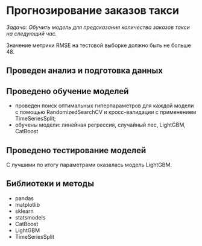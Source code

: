 #  Прогнозирование заказов такси

*Задача: Обучить модель для предсказания количества заказов такси на следующий час.*


Значение метрики RMSE на тестовой выборке должно быть не больше 48.

## Проведен анализ и подготовка данных

## Проведено обучение моделей
- проведен поиск оптимальных гиперпараметров для каждой модели с помощью RandomizedSearchCV и кросс-валидации с применением TimeSeriesSplit;
- обучены модели: линейная регрессия, случайный лес, LightGBM, CatBoost

## Проведено тестирование моделей
С лучшими по итогу параметрами оказалась модель LightGBM.

## Библиотеки и методы
* pandas
* matplotlib
* sklearn
* statsmodels
* CatBoost
* LightGBM
* TimeSeriesSplit
